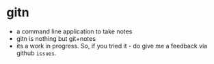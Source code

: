 # gitn
- a command line application to take notes
- gitn is nothing but git+notes 
- its a work in progress. So, if you tried it - do give me a feedback via github `issues`.

